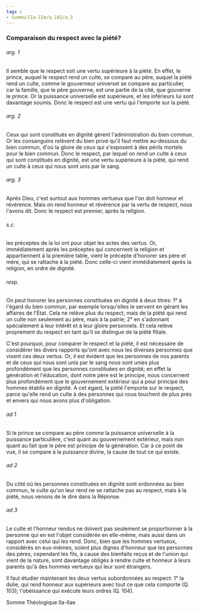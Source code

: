 ```yaml
---
tags : 
- Summa/IIa-IIæ/q.102/a.3
---
```


### Comparaison du respect avec la piété?

###### arg. 1
Il semble que le respect soit une vertu supérieure à la piété. En effet, le prince, auquel le respect rend un culte, se compare au père, auquel la piété rend un culte, comme le gouverneur universel se compare au particulier, car la famille, que le père gouverne, est une partie de la cité, que gouverne le prince. Or la puissance universelle est supérieure, et les inférieurs lui sont davantage soumis. Donc le respect est une vertu qui l'emporte sur la piété. 

###### arg. 2
Ceux qui sont constitués en dignité gèrent l'administration du bien commun. Or les consanguins relèvent du bien privé qu'il faut mettre au-dessous du bien commun, d'où la gloire de ceux qui s'exposent à des périls mortels pour le bien commun. Donc le respect, par lequel on rend un culte à ceux qui sont constitués en dignité, est une vertu supérieure à la piété, qui rend un culte à ceux qui nous sont unis par le sang. 

###### arg. 3
Après Dieu, c'est surtout aux hommes vertueux que l'on doit honneur et révérence. Mais on rend honneur et révérence par la vertu de respect, nous l'avons dit. Donc le respect est premier, après la religion. 

###### s.c.
les préceptes de la loi ont pour objet les actes des vertus. Or, immédiatement après les préceptes qui concernent la religion et appartiennent à la première table, vient le précepte d'honorer ses père et mère, qui se rattache à la piété. Donc celle-ci vient immédiatement après la religion, en ordre de dignité. 

###### resp.
On peut honorer les personnes constituées en dignité à deux titres: 1° à l'égard du bien commun, par exemple lorsqu'elles le servent en gérant les affaires de l'État. Cela ne relève plus du respect, mais de la piété qui rend un culte non seulement au père, mais à la patrie; 2° en s'adonnant spécialement à leur intérêt et à leur gloire personnels. Et cela relève proprement du respect en tant qu'il se distingue de la piété filiale. 

C'est pourquoi, pour comparer le respect et la piété, il est nécessaire de considérer les divers rapports qu'ont avec nous les diverses personnes que visent ces deux vertus. Or, il est évident que les personnes de nos parents et de ceux qui nous sont unis par le sang nous sont unies plus profondément que les personnes constituées en dignité; en effet la génération et l'éducation, dont notre père est le principe, nous concernent plus profondément que le gouvernement extérieur qui a pour principe des hommes établis en dignité. A cet égard, la piété l'emporte sur le respect, parce qu'elle rend un culte à des personnes qui nous touchent de plus près et envers qui nous avons plus d'obligation. 

###### ad 1
Si le prince se compare au père comme la puissance universelle à la puissance particulière, c'est quant au gouvernement extérieur, mais non quant au fait que le père est principe de la génération. Car à ce point de vue, il se compare à la puissance divine, la cause de tout ce qui existe. 

###### ad 2
Du côté où les personnes constituées en dignité sont ordonnées au bien commun, le culte qu'on leur rend ne se rattache pas au respect, mais à la piété, nous venons de le dire dans la Réponse. 

###### ad 3
Le culte et l'honneur rendus ne doivent pas seulement se proportionner à la personne qui en est l'objet considérée en elle-même, mais aussi dans un rapport avec celui qui les rend. Donc, bien que les hommes vertueux, considérés en eux-mêmes, soient plus dignes d'honneur que les personnes des pères, cependant les fils, à cause des bienfaits reçus et de l'union qui vient de la nature, sont davantage obligés à rendre culte et honneur à leurs parents qu'à des hommes vertueux qui leur sont étrangers. 

Il faut étudier maintenant les deux vertus subordonnées au respect: 1° la dulie, qui rend honneur aux supérieurs avec tout ce que cela comporte (Q. 103); l'obéissance qui exécute leurs ordres (Q. 104). 

Somme Théologique IIa-IIae 

